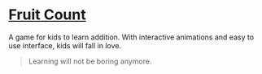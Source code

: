 # [Fruit Count](https://fruit-count.vercel.app/)
A game for kids to learn addition.
With interactive animations and easy to use interface, kids will fall in love.
> Learning will not be boring anymore.
